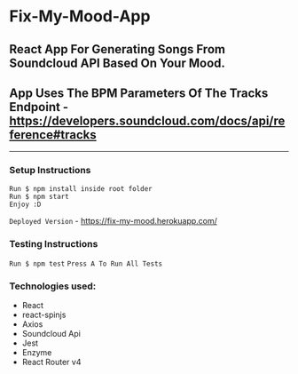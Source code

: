 # Fix-My-Mood-App

## React App For Generating Songs From Soundcloud API Based On Your Mood.

## App Uses The BPM Parameters Of The Tracks Endpoint - https://developers.soundcloud.com/docs/api/reference#tracks
------------
### Setup Instructions
```
Run $ npm install inside root folder
Run $ npm start
Enjoy :D
```
`Deployed Version` - https://fix-my-mood.herokuapp.com/

### Testing Instructions
`Run $ npm test`
`Press A To Run All Tests`

### Technologies used:
- React
- react-spinjs
- Axios
- Soundcloud Api
- Jest
- Enzyme
- React Router v4
